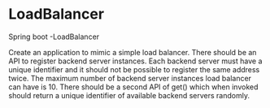 # LoadBalancer
Spring boot -LoadBalancer

Create an application to mimic a simple load balancer.
There should be an API to register backend server instances.
Each backend server must have a unique identifier and it should not be possible to register the same address
twice. The maximum number of backend server instances load balancer can have is 10.
There should be a second API of get() which when invoked should return a unique identifier of available
backend servers randomly.
